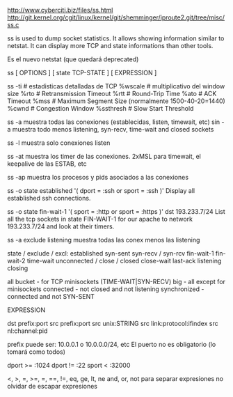 http://www.cyberciti.biz/files/ss.html
http://git.kernel.org/cgit/linux/kernel/git/shemminger/iproute2.git/tree/misc/ss.c

ss  is  used to dump socket statistics. It allows showing information similar to netstat.  It can display more TCP and state informations than other tools.

Es el nuevo netstat (que quedará deprecated)

ss [ OPTIONS ] [ state TCP-STATE ] [ EXPRESSION ]

ss
 -ti      # estadisticas detalladas de TCP
  %wscale # multiplicativo del window size
  %rto    # Retransmission Timeout
  %rtt    # Round-Trip Time
  %ato    # ACK Timeout
  %mss    # Maximum Segment Size (normalmente 1500-40-20=1440)
  %cwnd   # Congestion Window
  %ssthresh  # Slow Start Threshold


ss -a
  muestra todas las conexiones (establecidas, listen, timewait, etc)
  sin -a muestra todo menos listening, syn-recv, time-wait and closed sockets

ss -l
  muestra solo conexiones listen

ss -at
  muestra los timer de las conexiones. 2xMSL para timewait, el keepalive de las ESTAB, etc

ss -ap
  muestra los procesos y pids asociados a las conexiones

ss -o state established '( dport = :ssh or sport = :ssh )'
  Display all established ssh connections.

ss -o state fin-wait-1 '( sport = :http or sport = :https )' dst 193.233.7/24
  List all the tcp sockets in state FIN-WAIT-1 for our apache to network 193.233.7/24 and look at their timers.

ss -a exclude listening
  muestra todas las conex menos las listening

state / exclude / excl:
  established
  syn-sent
  syn-recv / syn-rcv
  fin-wait-1
  fin-wait-2
  time-wait
  unconnected / close / closed
  close-wait
  last-ack
  listening
  closing

  all
  bucket - for TCP minisockets (TIME-WAIT|SYN-RECV)
  big - all except for minisockets
  connected - not closed and not listening
  synchronized - connected and not SYN-SENT


EXPRESSION

  dst prefix:port
  src prefix:port
  src unix:STRING
  src link:protocol:ifindex
  src nl:channel:pid

  prefix puede ser: 10.0.0.1 o 10.0.0.0/24, etc
  El puerto no es obligatorio (lo tomará como todos)

  dport >= :1024
  dport != :22
  sport < :32000
  
  <, >, =, >=, =, ==, !=, eq, ge, lt, ne
  and, or, not para separar expresiones
  no olvidar de escapar expresiones
